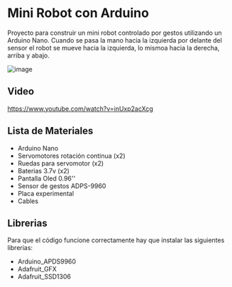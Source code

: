 # Mini Robot con Arduino

Proyecto para construir un mini robot controlado por gestos utilizando un Arduino Nano. Cuando se pasa la mano hacia la izquierda por delante del sensor el robot se mueve hacia la izquierda, lo mismoa hacia la derecha, arriba y abajo.

![image](https://github.com/electrodeuna/car-gesture-arduino/assets/85527788/1990d4ca-9ed6-4b94-9ec1-e3658b36cfc0)

## Video

https://www.youtube.com/watch?v=inUxp2acXcg

## Lista de Materiales

- Arduino Nano
- Servomotores rotación continua (x2)
- Ruedas para servomotor (x2)
- Baterias 3.7v (x2)
- Pantalla Oled 0.96''
- Sensor de gestos ADPS-9960
- Placa experimental
- Cables

## Librerias

Para que el código funcione correctamente hay que instalar las siguientes librerias:

- Arduino_APDS9960
- Adafruit_GFX
- Adafruit_SSD1306
